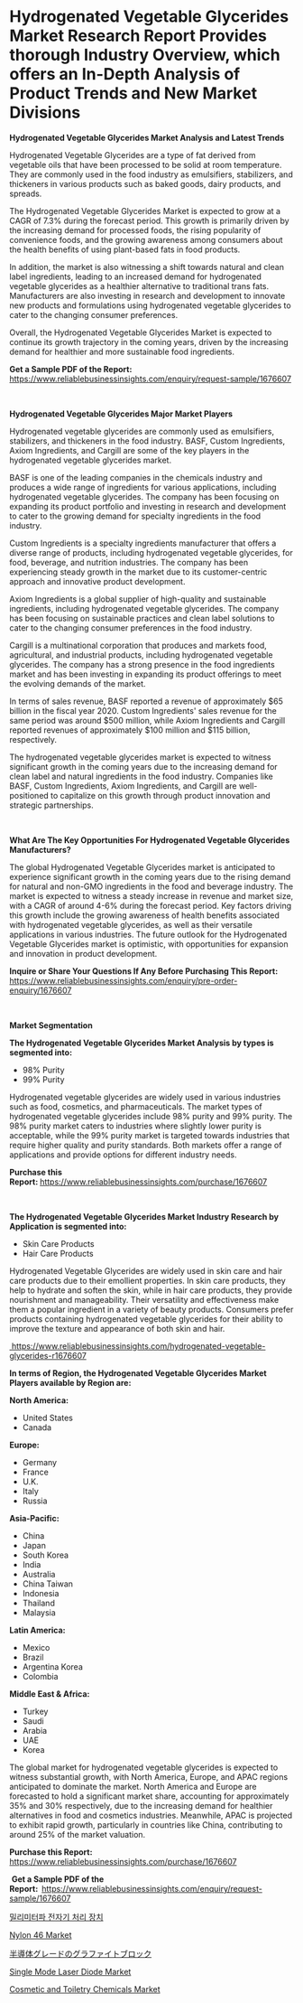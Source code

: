 <p><h1>Hydrogenated Vegetable Glycerides Market Research Report Provides thorough Industry Overview, which offers an In-Depth Analysis of Product Trends and New Market Divisions</h1></p><p><strong>Hydrogenated Vegetable Glycerides Market Analysis and Latest Trends</strong></p>
<p><p>Hydrogenated Vegetable Glycerides are a type of fat derived from vegetable oils that have been processed to be solid at room temperature. They are commonly used in the food industry as emulsifiers, stabilizers, and thickeners in various products such as baked goods, dairy products, and spreads.</p><p>The Hydrogenated Vegetable Glycerides Market is expected to grow at a CAGR of 7.3% during the forecast period. This growth is primarily driven by the increasing demand for processed foods, the rising popularity of convenience foods, and the growing awareness among consumers about the health benefits of using plant-based fats in food products.</p><p>In addition, the market is also witnessing a shift towards natural and clean label ingredients, leading to an increased demand for hydrogenated vegetable glycerides as a healthier alternative to traditional trans fats. Manufacturers are also investing in research and development to innovate new products and formulations using hydrogenated vegetable glycerides to cater to the changing consumer preferences.</p><p>Overall, the Hydrogenated Vegetable Glycerides Market is expected to continue its growth trajectory in the coming years, driven by the increasing demand for healthier and more sustainable food ingredients.</p></p>
<p><strong>Get a Sample PDF of the Report:&nbsp;</strong> <a href="https://www.reliablebusinessinsights.com/enquiry/request-sample/1676607">https://www.reliablebusinessinsights.com/enquiry/request-sample/1676607</a></p>
<p>&nbsp;</p>
<p><strong>Hydrogenated Vegetable Glycerides Major Market Players</strong></p>
<p><p>Hydrogenated vegetable glycerides are commonly used as emulsifiers, stabilizers, and thickeners in the food industry. BASF, Custom Ingredients, Axiom Ingredients, and Cargill are some of the key players in the hydrogenated vegetable glycerides market.</p><p>BASF is one of the leading companies in the chemicals industry and produces a wide range of ingredients for various applications, including hydrogenated vegetable glycerides. The company has been focusing on expanding its product portfolio and investing in research and development to cater to the growing demand for specialty ingredients in the food industry.</p><p>Custom Ingredients is a specialty ingredients manufacturer that offers a diverse range of products, including hydrogenated vegetable glycerides, for food, beverage, and nutrition industries. The company has been experiencing steady growth in the market due to its customer-centric approach and innovative product development.</p><p>Axiom Ingredients is a global supplier of high-quality and sustainable ingredients, including hydrogenated vegetable glycerides. The company has been focusing on sustainable practices and clean label solutions to cater to the changing consumer preferences in the food industry.</p><p>Cargill is a multinational corporation that produces and markets food, agricultural, and industrial products, including hydrogenated vegetable glycerides. The company has a strong presence in the food ingredients market and has been investing in expanding its product offerings to meet the evolving demands of the market.</p><p>In terms of sales revenue, BASF reported a revenue of approximately $65 billion in the fiscal year 2020. Custom Ingredients' sales revenue for the same period was around $500 million, while Axiom Ingredients and Cargill reported revenues of approximately $100 million and $115 billion, respectively.</p><p>The hydrogenated vegetable glycerides market is expected to witness significant growth in the coming years due to the increasing demand for clean label and natural ingredients in the food industry. Companies like BASF, Custom Ingredients, Axiom Ingredients, and Cargill are well-positioned to capitalize on this growth through product innovation and strategic partnerships.</p></p>
<p>&nbsp;</p>
<p><strong>What Are The Key Opportunities For Hydrogenated Vegetable Glycerides Manufacturers?</strong></p>
<p><p>The global Hydrogenated Vegetable Glycerides market is anticipated to experience significant growth in the coming years due to the rising demand for natural and non-GMO ingredients in the food and beverage industry. The market is expected to witness a steady increase in revenue and market size, with a CAGR of around 4-6% during the forecast period. Key factors driving this growth include the growing awareness of health benefits associated with hydrogenated vegetable glycerides, as well as their versatile applications in various industries. The future outlook for the Hydrogenated Vegetable Glycerides market is optimistic, with opportunities for expansion and innovation in product development.</p></p>
<p><strong>Inquire or Share Your Questions If Any Before Purchasing This Report:</strong> <a href="https://www.reliablebusinessinsights.com/enquiry/pre-order-enquiry/1676607">https://www.reliablebusinessinsights.com/enquiry/pre-order-enquiry/1676607</a></p>
<p>&nbsp;</p>
<p><strong>Market Segmentation</strong></p>
<p><strong>The Hydrogenated Vegetable Glycerides Market Analysis by types is segmented into:</strong></p>
<p><ul><li>98% Purity</li><li>99% Purity</li></ul></p>
<p><p>Hydrogenated vegetable glycerides are widely used in various industries such as food, cosmetics, and pharmaceuticals. The market types of hydrogenated vegetable glycerides include 98% purity and 99% purity. The 98% purity market caters to industries where slightly lower purity is acceptable, while the 99% purity market is targeted towards industries that require higher quality and purity standards. Both markets offer a range of applications and provide options for different industry needs.</p></p>
<p><strong>Purchase this Report:&nbsp;</strong><a href="https://www.reliablebusinessinsights.com/purchase/1676607">https://www.reliablebusinessinsights.com/purchase/1676607</a></p>
<p>&nbsp;</p>
<p><strong>The Hydrogenated Vegetable Glycerides Market Industry Research by Application is segmented into:</strong></p>
<p><ul><li>Skin Care Products</li><li>Hair Care Products</li></ul></p>
<p><p>Hydrogenated Vegetable Glycerides are widely used in skin care and hair care products due to their emollient properties. In skin care products, they help to hydrate and soften the skin, while in hair care products, they provide nourishment and manageability. Their versatility and effectiveness make them a popular ingredient in a variety of beauty products. Consumers prefer products containing hydrogenated vegetable glycerides for their ability to improve the texture and appearance of both skin and hair.</p></p>
<p><a href="https://www.reliablebusinessinsights.com/hydrogenated-vegetable-glycerides-r1676607">&nbsp;https://www.reliablebusinessinsights.com/hydrogenated-vegetable-glycerides-r1676607</a></p>
<p><strong>In terms of Region, the Hydrogenated Vegetable Glycerides Market Players available by Region are:</strong></p>
<p>
    <p> <strong> North America: </strong>
        <ul>
            <li>United States</li>
            <li>Canada</li>
        </ul>
        </p> 
    <p> <strong> Europe: </strong>
        <ul>
            <li>Germany</li>
            <li>France</li>
            <li>U.K.</li>
            <li>Italy</li>
            <li>Russia</li>
        </ul>
        </p> 
    <p> <strong> Asia-Pacific: </strong>
        <ul>
            <li>China</li>
            <li>Japan</li>
            <li>South Korea</li>
            <li>India</li>
            <li>Australia</li>
            <li>China Taiwan</li>
            <li>Indonesia</li>
            <li>Thailand</li>
            <li>Malaysia</li>
        </ul>
        </p> 
    <p> <strong> Latin America: </strong>
        <ul>
            <li>Mexico</li>
            <li>Brazil</li>
            <li>Argentina Korea</li>
            <li>Colombia</li>
        </ul>
        </p> 
    <p> <strong> Middle East & Africa: </strong>
        <ul>
            <li>Turkey</li>
            <li>Saudi</li>
            <li>Arabia</li>
            <li>UAE</li>
            <li>Korea</li>
        </ul>
    </p>
    </p>
<p><p>The global market for hydrogenated vegetable glycerides is expected to witness substantial growth, with North America, Europe, and APAC regions anticipated to dominate the market. North America and Europe are forecasted to hold a significant market share, accounting for approximately 35% and 30% respectively, due to the increasing demand for healthier alternatives in food and cosmetics industries. Meanwhile, APAC is projected to exhibit rapid growth, particularly in countries like China, contributing to around 25% of the market valuation.</p></p>
<p><strong>Purchase this Report: </strong><a href="https://www.reliablebusinessinsights.com/purchase/1676607">https://www.reliablebusinessinsights.com/purchase/1676607</a></p>
<p>&nbsp;<strong>Get a Sample PDF of the Report:&nbsp;&nbsp;</strong><a href="https://www.reliablebusinessinsights.com/enquiry/request-sample/1676607">https://www.reliablebusinessinsights.com/enquiry/request-sample/1676607</a></p>
<p><strong></strong></p>
<p><p><a href="https://github.com/shampaakter36/Market-Research-Report-List-1/blob/main/362058990472.md">밀리미터파 전자기 처리 장치</a></p><p><a href="https://github.com/brenzgnarento/Market-Research-Report-List-2/blob/main/nylon-46-market.md">Nylon 46 Market</a></p><p><a href="https://github.com/tubbs463/Market-Research-Report-List-1/blob/main/896335799077.md">半導体グレードのグラファイトブロック</a></p><p><a href="https://issuu.com/reportprime-2/docs/single-mode-laser-diode-market-size-2030.pptx">Single Mode Laser Diode Market</a></p><p><a href="https://github.com/MyrtisWest1/Market-Research-Report-List-1/blob/main/cosmetic-and-toiletry-chemicals-market.md">Cosmetic and Toiletry Chemicals Market</a></p></p>